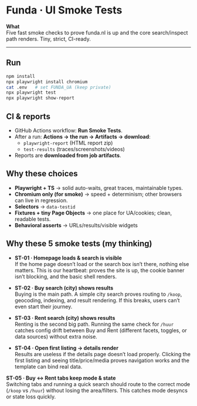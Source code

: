 # Funda · UI Smoke Tests

**What**  
Five fast smoke checks to prove funda.nl is up and the core search/inspect path renders. Tiny, strict, CI-ready.

---

## Run
```bash
npm install
npx playwright install chromium
cat .env   # set FUNDA_UA (keep private)
npx playwright test
npx playwright show-report
```

## CI & reports
- GitHub Actions workflow: **Run Smoke Tests**.
- After a run: **Actions → the run → Artifacts → download**:
  - `playwright-report` (HTML report zip)
  - `test-results` (traces/screenshots/videos)
- Reports are **downloaded from job artifacts**.

## Why these choices
- **Playwright + TS** → solid auto-waits, great traces, maintainable types.
- **Chromium only (for smoke)** → speed + determinism; other browsers can live in regression.
- **Selectors** → `data-testid`
- **Fixtures + tiny Page Objects** → one place for UA/cookies; clean, readable tests.
- **Behavioral asserts** → URLs/results/visible widgets

## Why these 5 smoke tests (my thinking)

- **ST-01 · Homepage loads & search is visible**  
  If the home page doesn’t load or the search box isn’t there, nothing else matters. This is our heartbeat: proves the site is up, the cookie banner isn’t blocking, and the basic shell renders.

- **ST-02 · Buy search (city) shows results**  
  Buying is the main path. A simple city search proves routing to `/koop`, geocoding, indexing, and result rendering. If this breaks, users can’t even start their journey.

- **ST-03 · Rent search (city) shows results**  
  Renting is the second big path. Running the same check for `/huur` catches config drift between Buy and Rent (different facets, toggles, or data sources) without extra noise.

- **ST-04 · Open first listing → details render**  
  Results are useless if the details page doesn’t load properly. Clicking the first listing and seeing title/price/media proves navigation works and the template can bind real data.

**ST-05 · Buy ↔ Rent tabs keep mode & state**  
  Switching tabs and running a quick search should route to the correct mode (`/koop` vs `/huur`) without losing the area/filters. This catches mode desyncs or state loss quickly.